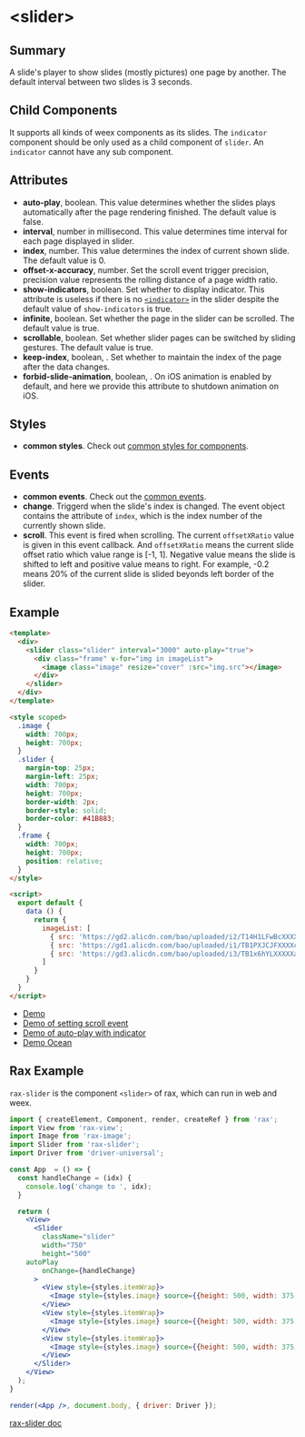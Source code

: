 # &lt;slider&gt;

## Summary

A slide's player to show slides (mostly pictures) one page by another. The default interval between two slides is 3 seconds.

## Child Components

It supports all kinds of weex components as its slides. The `indicator` component should be only used as a child component of `slider`. An `indicator` cannot have any sub component.

## Attributes

* **auto-play**, boolean. This value determines whether the slides plays automatically after the page rendering finished. The default value is false.
* **interval**, number in millisecond. This value determines time interval for each page displayed in slider.
* **index**, number. This value determines the  index of current shown slide. The default value is 0.
* **offset-x-accuracy**, number. Set the scroll event trigger precision, precision value represents the rolling distance of a page width ratio.
* **show-indicators**, boolean. Set whether to display indicator. This attribute is useless if there is no [`<indicator>`](indicator.html) in the slider despite the default value of `show-indicators` is true.
* **infinite**, boolean. Set whether the page in the slider can be scrolled. The default value is true.
* **scrollable**, boolean. Set whether slider pages can be switched by sliding gestures. The default value is true.
* **keep-index**, boolean, <Badge text="Android" type="warning"/>. Set whether to maintain the index of the page after the data changes.
* **forbid-slide-animation**, boolean, <Badge text="v0.20+ & iOS" type="warning"/>. On iOS animation is enabled by default, and here we provide this attribute to shutdown animation on iOS.

## Styles

* **common styles**. Check out [common styles for components](../styles/common-styles.html).

## Events

* **common events**. Check out the [common events](../events/common-events.html).
* **change**. Triggerd when the slide's index is changed. The event object contains the attribute of `index`, which is the index number of the currently shown slide.
* **scroll**. This event is fired when scrolling. The current `offsetXRatio` value is given in this event callback. And `offsetXRatio` means the current slide offset ratio which value range is [-1, 1]. Negative value means the slide is shifted to left and positive value means to right. For example, -0.2 means 20% of the current slide is slided beyonds left border of the slider.

## Example

```html
<template>
  <div>
    <slider class="slider" interval="3000" auto-play="true">
      <div class="frame" v-for="img in imageList">
        <image class="image" resize="cover" :src="img.src"></image>
      </div>
    </slider>
  </div>
</template>

<style scoped>
  .image {
    width: 700px;
    height: 700px;
  }
  .slider {
    margin-top: 25px;
    margin-left: 25px;
    width: 700px;
    height: 700px;
    border-width: 2px;
    border-style: solid;
    border-color: #41B883;
  }
  .frame {
    width: 700px;
    height: 700px;
    position: relative;
  }
</style>

<script>
  export default {
    data () {
      return {
        imageList: [
          { src: 'https://gd2.alicdn.com/bao/uploaded/i2/T14H1LFwBcXXXXXXXX_!!0-item_pic.jpg'},
          { src: 'https://gd1.alicdn.com/bao/uploaded/i1/TB1PXJCJFXXXXciXFXXXXXXXXXX_!!0-item_pic.jpg'},
          { src: 'https://gd3.alicdn.com/bao/uploaded/i3/TB1x6hYLXXXXXazXVXXXXXXXXXX_!!0-item_pic.jpg'}
        ]
      }
    }
  }
</script>
```
* [Demo](http://dotwe.org/vue/0c43ffd743c90b3bd9f5371062652e60)
* [Demo of setting scroll event](http://dotwe.org/vue/00aff16c6c1c9e9c1209d2db70b94b24)
* [Demo of auto-play with indicator](http://dotwe.org/vue/7c9c0f5cc6e4571a962b8f0cf627fab3)
* [Demo Ocean](http://dotwe.org/vue/c851d5fe09e54709a6128dbc5bf74a6e)

## Rax Example

`rax-slider` is the component `<slider>` of rax, which can run in web and weex.

```jsx
import { createElement, Component, render, createRef } from 'rax';
import View from 'rax-view';
import Image from 'rax-image';
import Slider from 'rax-slider';
import Driver from 'driver-universal';

const App  = () => {
  const handleChange = (idx) {
    console.log('change to ', idx);
  }

  return (
    <View>
      <Slider
        className="slider"
        width="750"
        height="500"
    autoPlay
        onChange={handleChange}
      >
        <View style={styles.itemWrap}>
          <Image style={styles.image} source={{height: 500, width: 375, uri: '//gw.alicdn.com/tfs/TB19NbqKFXXXXXLXVXXXXXXXXXX-750-500.png'}} />
        </View>
        <View style={styles.itemWrap}>
          <Image style={styles.image} source={{height: 500, width: 375, uri: '//gw.alicdn.com/tfs/TB1tWYBKFXXXXatXpXXXXXXXXXX-750-500.png'}} />
        </View>
        <View style={styles.itemWrap}>
          <Image style={styles.image} source={{height: 500, width: 375, uri: '//gw.alicdn.com/tfs/TB1SX_vKFXXXXbyXFXXXXXXXXXX-750-500.png'}} />
        </View>
      </Slider>
    </View>
  );
}

render(<App />, document.body, { driver: Driver });
```

[rax-slider doc](https://rax.js.org/docs/components/slider)

